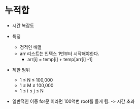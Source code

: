 # 누적합

- 시간 복잡도

- 특징
  - 정적인 배열
  - arr 리스트는 인덱스 1번부터 시작해야한다.
    - arr[i] = temp[i] + temp[arr[i] -1]

- 제한 범위
  - 1 ≤ N ≤ 100,000
  - 1 ≤ M ≤ 100,000
  - 1 ≤ i ≤ j ≤ N

- 일반적인 이중 for문 이라면 100억번 roof를 돌게 됨. -> 시간 초과